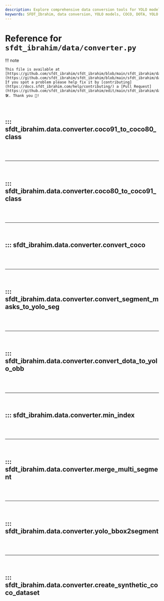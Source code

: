 ```yaml
---
description: Explore comprehensive data conversion tools for YOLO models including COCO, DOTA, and YOLO bbox2segment converters.
keywords: SFDT_Ibrahim, data conversion, YOLO models, COCO, DOTA, YOLO bbox2segment, machine learning, annotations
---
```


# Reference for `sfdt_ibrahim/data/converter.py`

!!! note

    This file is available at [https://github.com/sfdt_ibrahim/sfdt_ibrahim/blob/main/sfdt_ibrahim/data/converter.py](https://github.com/sfdt_ibrahim/sfdt_ibrahim/blob/main/sfdt_ibrahim/data/converter.py). If you spot a problem please help fix it by [contributing](https://docs.sfdt_ibrahim.com/help/contributing/) a [Pull Request](https://github.com/sfdt_ibrahim/sfdt_ibrahim/edit/main/sfdt_ibrahim/data/converter.py) 🛠️. Thank you 🙏!

<br>

## ::: sfdt_ibrahim.data.converter.coco91_to_coco80_class

<br><br><hr><br>

## ::: sfdt_ibrahim.data.converter.coco80_to_coco91_class

<br><br><hr><br>

## ::: sfdt_ibrahim.data.converter.convert_coco

<br><br><hr><br>

## ::: sfdt_ibrahim.data.converter.convert_segment_masks_to_yolo_seg

<br><br><hr><br>

## ::: sfdt_ibrahim.data.converter.convert_dota_to_yolo_obb

<br><br><hr><br>

## ::: sfdt_ibrahim.data.converter.min_index

<br><br><hr><br>

## ::: sfdt_ibrahim.data.converter.merge_multi_segment

<br><br><hr><br>

## ::: sfdt_ibrahim.data.converter.yolo_bbox2segment

<br><br><hr><br>

## ::: sfdt_ibrahim.data.converter.create_synthetic_coco_dataset

<br><br>
